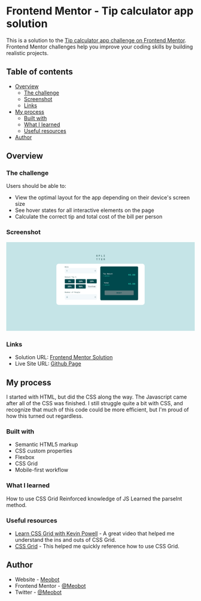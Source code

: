 # Frontend Mentor - Tip calculator app solution

This is a solution to the [Tip calculator app challenge on Frontend Mentor](https://www.frontendmentor.io/challenges/tip-calculator-app-ugJNGbJUX). Frontend Mentor challenges help you improve your coding skills by building realistic projects.

## Table of contents

- [Overview](#overview)
  - [The challenge](#the-challenge)
  - [Screenshot](#screenshot)
  - [Links](#links)
- [My process](#my-process)
  - [Built with](#built-with)
  - [What I learned](#what-i-learned)
  - [Useful resources](#useful-resources)
- [Author](#author)

## Overview

### The challenge

Users should be able to:

- View the optimal layout for the app depending on their device's screen size
- See hover states for all interactive elements on the page
- Calculate the correct tip and total cost of the bill per person

### Screenshot

![](./images/screenshot.png)

### Links

- Solution URL: [Frontend Mentor Solution](https://www.frontendmentor.io/solutions/tip-calculator-made-using-css-flexboxgrid-and-javascript-vc_989BpnK)
- Live Site URL: [Github Page](https://meobot.github.io/tip-calculator-app-main/)

## My process
I started with HTML, but did the CSS along the way. The Javascript came after all of the CSS was finished.
I still struggle quite a bit with CSS, and recognize that much of this code could be more efficient, but I'm proud of how this turned out regardless.

### Built with

- Semantic HTML5 markup
- CSS custom properties
- Flexbox
- CSS Grid
- Mobile-first workflow

### What I learned
How to use CSS Grid
Reinforced knowledge of JS
Learned the parseInt method.

### Useful resources

- [Learn CSS Grid with Kevin Powell](https://www.youtube.com/watch?v=rg7Fvvl3taU) - A great video that helped me understand the ins and outs of CSS Grid.
- [CSS Grid](https://css-tricks.com/snippets/css/complete-guide-grid/) - This helped me quickly reference how to use CSS Grid.

## Author

- Website - [Meobot](https://github.com/Meobot)
- Frontend Mentor - [@Meobot](https://www.frontendmentor.io/profile/Meobot)
- Twitter - [@Meobot](https://www.twitter.com/meobot)
